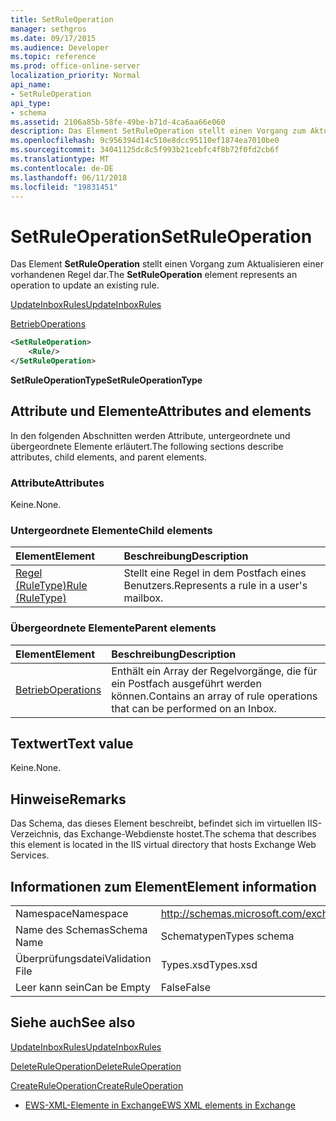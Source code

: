 ```yaml
---
title: SetRuleOperation
manager: sethgros
ms.date: 09/17/2015
ms.audience: Developer
ms.topic: reference
ms.prod: office-online-server
localization_priority: Normal
api_name:
- SetRuleOperation
api_type:
- schema
ms.assetid: 2106a85b-58fe-49be-b71d-4ca6aa66e060
description: Das Element SetRuleOperation stellt einen Vorgang zum Aktualisieren einer vorhandenen Regel dar.
ms.openlocfilehash: 9c956394d14c510e8dcc95110ef1874ea7010be0
ms.sourcegitcommit: 34041125dc8c5f993b21cebfc4f8b72f0fd2cb6f
ms.translationtype: MT
ms.contentlocale: de-DE
ms.lasthandoff: 06/11/2018
ms.locfileid: "19831451"
---
```

# <a name="setruleoperation"></a><span data-ttu-id="43d7f-103">SetRuleOperation</span><span class="sxs-lookup"><span data-stu-id="43d7f-103">SetRuleOperation</span></span>

<span data-ttu-id="43d7f-104">Das Element **SetRuleOperation** stellt einen Vorgang zum Aktualisieren einer vorhandenen Regel dar.</span><span class="sxs-lookup"><span data-stu-id="43d7f-104">The **SetRuleOperation** element represents an operation to update an existing rule.</span></span> 
  
[<span data-ttu-id="43d7f-105">UpdateInboxRules</span><span class="sxs-lookup"><span data-stu-id="43d7f-105">UpdateInboxRules</span></span>](updateinboxrules.md)
  
[<span data-ttu-id="43d7f-106">Betrieb</span><span class="sxs-lookup"><span data-stu-id="43d7f-106">Operations</span></span>](operations.md)
  
```XML
<SetRuleOperation>
    <Rule/>
</SetRuleOperation>
```

 <span data-ttu-id="43d7f-107">**SetRuleOperationType**</span><span class="sxs-lookup"><span data-stu-id="43d7f-107">**SetRuleOperationType**</span></span>
## <a name="attributes-and-elements"></a><span data-ttu-id="43d7f-108">Attribute und Elemente</span><span class="sxs-lookup"><span data-stu-id="43d7f-108">Attributes and elements</span></span>

<span data-ttu-id="43d7f-109">In den folgenden Abschnitten werden Attribute, untergeordnete und übergeordnete Elemente erläutert.</span><span class="sxs-lookup"><span data-stu-id="43d7f-109">The following sections describe attributes, child elements, and parent elements.</span></span>
  
### <a name="attributes"></a><span data-ttu-id="43d7f-110">Attribute</span><span class="sxs-lookup"><span data-stu-id="43d7f-110">Attributes</span></span>

<span data-ttu-id="43d7f-111">Keine.</span><span class="sxs-lookup"><span data-stu-id="43d7f-111">None.</span></span>
  
### <a name="child-elements"></a><span data-ttu-id="43d7f-112">Untergeordnete Elemente</span><span class="sxs-lookup"><span data-stu-id="43d7f-112">Child elements</span></span>

|<span data-ttu-id="43d7f-113">**Element**</span><span class="sxs-lookup"><span data-stu-id="43d7f-113">**Element**</span></span>|<span data-ttu-id="43d7f-114">**Beschreibung**</span><span class="sxs-lookup"><span data-stu-id="43d7f-114">**Description**</span></span>|
|:-----|:-----|
|[<span data-ttu-id="43d7f-115">Regel (RuleType)</span><span class="sxs-lookup"><span data-stu-id="43d7f-115">Rule (RuleType)</span></span>](rule-ruletype.md) <br/> |<span data-ttu-id="43d7f-116">Stellt eine Regel in dem Postfach eines Benutzers.</span><span class="sxs-lookup"><span data-stu-id="43d7f-116">Represents a rule in a user's mailbox.</span></span>  <br/> |
   
### <a name="parent-elements"></a><span data-ttu-id="43d7f-117">Übergeordnete Elemente</span><span class="sxs-lookup"><span data-stu-id="43d7f-117">Parent elements</span></span>

|<span data-ttu-id="43d7f-118">**Element**</span><span class="sxs-lookup"><span data-stu-id="43d7f-118">**Element**</span></span>|<span data-ttu-id="43d7f-119">**Beschreibung**</span><span class="sxs-lookup"><span data-stu-id="43d7f-119">**Description**</span></span>|
|:-----|:-----|
|[<span data-ttu-id="43d7f-120">Betrieb</span><span class="sxs-lookup"><span data-stu-id="43d7f-120">Operations</span></span>](operations.md) <br/> |<span data-ttu-id="43d7f-121">Enthält ein Array der Regelvorgänge, die für ein Postfach ausgeführt werden können.</span><span class="sxs-lookup"><span data-stu-id="43d7f-121">Contains an array of rule operations that can be performed on an Inbox.</span></span>  <br/> |
   
## <a name="text-value"></a><span data-ttu-id="43d7f-122">Textwert</span><span class="sxs-lookup"><span data-stu-id="43d7f-122">Text value</span></span>

<span data-ttu-id="43d7f-123">Keine.</span><span class="sxs-lookup"><span data-stu-id="43d7f-123">None.</span></span>
  
## <a name="remarks"></a><span data-ttu-id="43d7f-124">Hinweise</span><span class="sxs-lookup"><span data-stu-id="43d7f-124">Remarks</span></span>

<span data-ttu-id="43d7f-125">Das Schema, das dieses Element beschreibt, befindet sich im virtuellen IIS-Verzeichnis, das Exchange-Webdienste hostet.</span><span class="sxs-lookup"><span data-stu-id="43d7f-125">The schema that describes this element is located in the IIS virtual directory that hosts Exchange Web Services.</span></span>
  
## <a name="element-information"></a><span data-ttu-id="43d7f-126">Informationen zum Element</span><span class="sxs-lookup"><span data-stu-id="43d7f-126">Element information</span></span>

|||
|:-----|:-----|
|<span data-ttu-id="43d7f-127">Namespace</span><span class="sxs-lookup"><span data-stu-id="43d7f-127">Namespace</span></span>  <br/> |http://schemas.microsoft.com/exchange/services/2006/types  <br/> |
|<span data-ttu-id="43d7f-128">Name des Schemas</span><span class="sxs-lookup"><span data-stu-id="43d7f-128">Schema Name</span></span>  <br/> |<span data-ttu-id="43d7f-129">Schematypen</span><span class="sxs-lookup"><span data-stu-id="43d7f-129">Types schema</span></span>  <br/> |
|<span data-ttu-id="43d7f-130">Überprüfungsdatei</span><span class="sxs-lookup"><span data-stu-id="43d7f-130">Validation File</span></span>  <br/> |<span data-ttu-id="43d7f-131">Types.xsd</span><span class="sxs-lookup"><span data-stu-id="43d7f-131">Types.xsd</span></span>  <br/> |
|<span data-ttu-id="43d7f-132">Leer kann sein</span><span class="sxs-lookup"><span data-stu-id="43d7f-132">Can be Empty</span></span>  <br/> |<span data-ttu-id="43d7f-133">False</span><span class="sxs-lookup"><span data-stu-id="43d7f-133">False</span></span>  <br/> |
   
## <a name="see-also"></a><span data-ttu-id="43d7f-134">Siehe auch</span><span class="sxs-lookup"><span data-stu-id="43d7f-134">See also</span></span>



[<span data-ttu-id="43d7f-135">UpdateInboxRules</span><span class="sxs-lookup"><span data-stu-id="43d7f-135">UpdateInboxRules</span></span>](updateinboxrules.md)
  
[<span data-ttu-id="43d7f-136">DeleteRuleOperation</span><span class="sxs-lookup"><span data-stu-id="43d7f-136">DeleteRuleOperation</span></span>](deleteruleoperation.md)
  
[<span data-ttu-id="43d7f-137">CreateRuleOperation</span><span class="sxs-lookup"><span data-stu-id="43d7f-137">CreateRuleOperation</span></span>](createruleoperation.md)


- [<span data-ttu-id="43d7f-138">EWS-XML-Elemente in Exchange</span><span class="sxs-lookup"><span data-stu-id="43d7f-138">EWS XML elements in Exchange</span></span>](ews-xml-elements-in-exchange.md)

